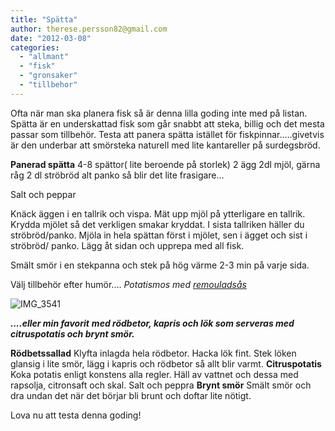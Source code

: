 ```yaml
---
title: "Spätta"
author: therese.persson82@gmail.com
date: "2012-03-08"
categories: 
  - "allmant"
  - "fisk"
  - "gronsaker"
  - "tillbehor"
---
```


Ofta när man ska planera fisk så är denna lilla goding inte med på listan. Spätta är en underskattad fisk som går snabbt att steka, billig och det mesta passar som tillbehör. Testa att panera spätta istället för fiskpinnar.....givetvis är den underbar att smörsteka naturell med lite kantareller på surdegsbröd.

**Panerad spätta** 4-8 spättor( lite beroende på storlek) 2 ägg 2dl mjöl, gärna råg 2 dl ströbröd alt panko så blir det lite frasigare...

Salt och peppar

Knäck äggen i en tallrik och vispa. Mät upp mjöl på ytterligare en tallrik. Krydda mjölet så det verkligen smakar kryddat. I sista tallriken häller du ströbröd/panko. Mjöla in hela spättan först i mjölet, sen i ägget och sist i ströbröd/ panko. Lägg åt sidan och upprepa med all fisk.

Smält smör i en stekpanna och stek på hög värme 2-3 min på varje sida.

Välj tillbehör efter humör.... _Potatismos med [remouladsås](/posts/fish-n-chips)_

![](/static/img/IMG_3541-1024x682.jpg "IMG_3541")

_**....eller min favorit** **med rödbetor, kapris och lök som serveras med citruspotatis och brynt smör.**_

**Rödbetssallad** Klyfta inlagda hela rödbetor. Hacka lök fint. Stek löken glansig i lite smör, lägg i kapris och rödbetor så allt blir varmt. **Citruspotatis** Koka potatis enligt konstens alla regler. Häll av vattnet och dessa med rapsolja, citronsaft och skal. Salt och peppra **Brynt smör** Smält smör och dra undan det när det börjar bli brunt och doftar lite nötigt.

Lova nu att testa denna goding!
